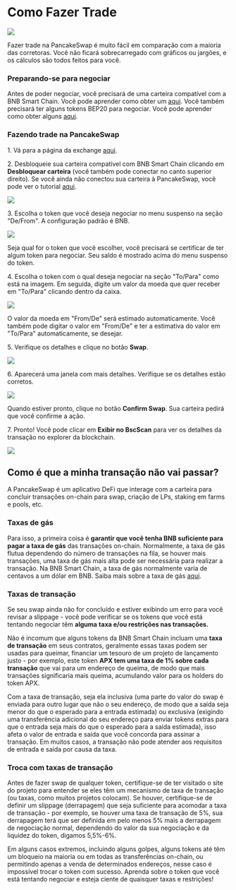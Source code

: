 # Como Fazer Trade

![](../../.gitbook/assets/how-to-trade-on-pancakeswap-header.png)

Fazer trade na PancakeSwap é muito fácil em comparação com a maioria das corretoras. Você não ficará sobrecarregado com gráficos ou jargões, e os cálculos são todos feitos para você.

### Preparando-se para negociar

Antes de poder negociar, você precisará de uma carteira compatível com a BNB Smart Chain. Você pode aprender como obter um [aqui](https://docs.pancakeswap.finance/v/portuguese-brazilian/get-started/wallet-guide). Você também precisará ter alguns tokens BEP20 para negociar. Você pode aprender como obter alguns [aqui](https://docs.pancakeswap.finance/v/portuguese-brazilian/get-started/bep20-guide).

### Fazendo trade na PancakeSwap

1\. Vá para a página da exchange [aqui](https://exchange.pancakeswap.finance/#/swap).

2\. Desbloqueie sua carteira compatível com BNB Smart Chain clicando em **Desbloquear carteira** (você também pode conectar no canto superior direito). Se você ainda não conectou sua carteira à PancakeSwap, você pode ver o tutorial [aqui](https://docs.pancakeswap.finance/get-started/connection-guide).

![](<../../.gitbook/assets/image (12) (2).png>)

3\. Escolha o token que você deseja negociar no menu suspenso na seção "De/From". A configuração padrão é BNB.

![](<../../.gitbook/assets/image (13) (2).png>)

Seja qual for o token que você escolher, você precisará se certificar de ter algum token para negociar. Seu saldo é mostrado acima do menu suspenso do token.&#x20;

4\. Escolha o token com o qual deseja negociar na seção "To/Para" como está na imagem. Em seguida, digite um valor da moeda que quer receber em "To/Para" clicando dentro da caixa.

![](<../../.gitbook/assets/image (14) (1).png>)

O valor da moeda em "From/De" será estimado automaticamente. Você também pode digitar o valor em "From/De" e ter a estimativa do valor em "To/Para" automaticamente, se desejar.&#x20;

5\. Verifique os detalhes e clique no botão **Swap**.

![](<../../.gitbook/assets/image (15) (2).png>)

6\. Aparecerá uma janela com mais detalhes. Verifique se os detalhes estão corretos.

![](<../../.gitbook/assets/image (16) (2).png>)

Quando estiver pronto, clique no botão **Confirm Swap**. Sua carteira pedirá que você confirme a ação.&#x20;

7\. Pronto! Você pode clicar em **Exibir no BscScan** para ver os detalhes da transação no explorer da blockchain.

![](<../../.gitbook/assets/image (17) (1).png>)

## Como é que a minha transação não vai passar?

A PancakeSwap é um aplicativo DeFi que interage com a carteira para concluir transações on-chain para swap, criação de LPs, staking em farms e pools, etc.&#x20;

### Taxas de gás&#x20;

Para isso, a primeira coisa é **garantir que você tenha BNB suficiente para pagar a taxa de gás** das transações on-chain. Normalmente, a taxa de gás flutua dependendo do número de transações na fila, se houver mais transações, uma taxa de gás mais alta pode ser necessária para realizar a transação. Na BNB Smart Chain, a taxa de gás normalmente varia de centavos a um dólar em BNB. Saiba mais sobre a taxa de gás [aqui](https://academy.binance.com/en/glossary/gas).&#x20;

### Taxas de transação&#x20;

Se seu swap ainda não for concluído e estiver exibindo um erro para você revisar a slippage - você pode verificar se os tokens que você está tentando negociar têm **alguma** **taxa e/ou restrições nas transações.**&#x20;

Não é incomum que alguns tokens da BNB Smart Chain incluam uma **taxa de transação** em seus contratos, geralmente essas taxas podem ser usadas para queimar, financiar um tesouro de um projeto de lançamento justo - por exemplo, este token **APX tem uma taxa de 1% sobre cada transação** que vai para um endereço de queima, de modo que mais transações significaria mais queima, acumulando valor para os holders do token APX.&#x20;

Com a taxa de transação, seja ela inclusiva (uma parte do valor do swap é enviada para outro lugar que não o seu endereço, de modo que a saída seja menor do que o esperado para a entrada estimada) ou exclusiva (exigindo uma transferência adicional do seu endereço para enviar tokens extras para que o entrada seja mais do que o esperado para a saída estimada), isso afeta o valor de entrada e saída que você concorda para assinar a transação. Em muitos casos, a transação não pode atender aos requisitos de entrada e saída por causa da taxa.&#x20;

### Troca com taxas de transação&#x20;

Antes de fazer swap de qualquer token, certifique-se de ter visitado o site do projeto para entender se eles têm um mecanismo de taxa de transação (ou taxas, como muitos projetos colocam). Se houver, certifique-se de definir um slippage (derrapagem) que seja suficiente para acomodar a taxa de transação - por exemplo, se houver uma taxa de transação de 5%, sua derrapagem terá que ser definida em pelo menos 5% mais a derrapagem de negociação normal, dependendo do valor da sua negociação e da liquidez do token, digamos 5,5%-6%.&#x20;

Em alguns casos extremos, incluindo alguns golpes, alguns tokens até têm um bloqueio na maioria ou em todas as transferências on-chain, ou permitindo apenas a venda de determinados endereços, nesse caso é impossível trocar o token com sucesso. Aprenda sobre o token que você está tentando negociar e esteja ciente de quaisquer taxas e restrições!

